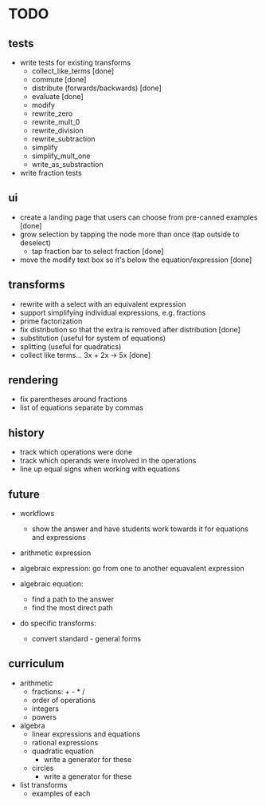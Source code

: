 # TODO #

## tests ##
- write tests for existing transforms
    - collect_like_terms [done]
    - commute [done]
    - distribute (forwards/backwards) [done]
    - evaluate [done]
    - modify
    - rewrite_zero
    - rewrite_mult_0
    - rewrite_division
    - rewrite_subtraction
    - simplify
    - simplify_mult_one
    - write_as_substraction
- write fraction tests

## ui ##
- create a landing page that users can choose from pre-canned examples [done]
- grow selection by tapping the node more than once (tap outside to deselect)
    - tap fraction bar to select fraction [done]
- move the modify text box so it's below the equation/expression [done]

## transforms ##
- rewrite with a select with an equivalent expression
- support simplifying individual expressions, e.g. fractions
- prime factorization
- fix distribution so that the extra <mrow> is removed after distribution [done]
- substitution (useful for system of equations)
- splitting (useful for quadratics)
- collect like terms... 3x + 2x -> 5x [done]

## rendering ##
- fix parentheses around fractions
- list of equations separate by commas

## history ##
- track which operations were done
- track which operands were involved in the operations
- line up equal signs when working with equations

## future ##
- workflows
    - show the answer and have students work towards it for equations and expressions

- arithmetic expression
- algebraic expression: go from one to another equavalent expression
- algebraic equation: 
    - find a path to the answer
    - find the most direct path
- do specific transforms:
    - convert standard - general forms

## curriculum ##
- arithmetic
    - fractions: + - * /
    - order of operations
    - integers
    - powers
- algebra
    - linear expressions and equations
    - rational expressions
    - quadratic equation
        - write a generator for these
    - circles
        - write a generator for these
- list transforms
    - examples of each
